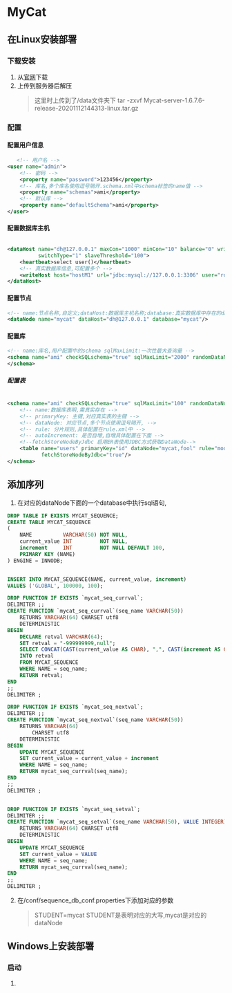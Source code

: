 # MyCat

## 在Linux安装部署

### 下载安装

1. 从[官网](http://www.mycat.org.cn)下载
2. 上传到服务器后解压
   > 这里时上传到了/data文件夹下
   > tar -zxvf Mycat-server-1.6.7.6-release-20201112144313-linux.tar.gz

### 配置

#### 配置用户信息

```xml
   <!-- 用户名 -->
<user name="admin">
    <!-- 密码 -->
    <property name="password">123456</property>
    <!-- 库名,多个库名使用逗号隔开.schema.xml中schema标签的name值 -->
    <property name="schemas">ami</property>
    <!-- 默认库 -->
    <property name="defaultSchema">ami</property>
</user>
```

#### 配置数据库主机

```xml

<dataHost name="dh@127.0.0.1" maxCon="1000" minCon="10" balance="0" writeType="0" dbType="mysql" dbDriver="jdbc"
          switchType="1" slaveThreshold="100">
    <heartbeat>select user()</heartbeat>
    <!-- 真实数据库信息,可配置多个 -->
    <writeHost host="hostM1" url="jdbc:mysql://127.0.0.1:3306" user="root" password="root"/>
</dataHost>
```

#### 配置节点

```xml
<!-- name:节点名称,自定义;dataHost:数据库主机名称;database:真实数据库中存在的database -->
<dataNode name="mycat" dataHost="dh@127.0.0.1" database="mycat"/>
```

#### 配置库

```xml
<!-- name:库名,用户配置中的schema sqlMaxLimit:一次性最大查询量 -->
<schema name="ami" checkSQLschema="true" sqlMaxLimit="2000" randomDataNode="mycat">
</schema>
```

##### 配置表

```xml

<schema name="ami" checkSQLschema="true" sqlMaxLimit="100" randomDataNode="mycat">
    <!-- name:数据库表明,需真实存在 -->
    <!-- primaryKey: 主键,对应真实表的主键 -->
    <!-- dataNode: 对应节点,多个节点使用逗号隔开, -->
    <!-- rule: 分片规则,具体配置在rule.xml中 -->
    <!-- autoIncrement: 是否自增,自增具体配置在下面 -->
    <!--fetchStoreNodeByJdbc 启用ER表使用JDBC方式获取DataNode-->
    <table name="users" primaryKey="id" dataNode="mycat,fool" rule="mod-long" autoIncrement="true"
           fetchStoreNodeByJdbc="true"/>
</schema>
```

## 添加序列

1. 在对应的dataNode下面的一个database中执行sql语句,

```sql
DROP TABLE IF EXISTS MYCAT_SEQUENCE;
CREATE TABLE MYCAT_SEQUENCE
(
    NAME          VARCHAR(50) NOT NULL,
    current_value INT         NOT NULL,
    increment     INT         NOT NULL DEFAULT 100,
    PRIMARY KEY (NAME)
) ENGINE = INNODB;


INSERT INTO MYCAT_SEQUENCE(NAME, current_value, increment)
VALUES ('GLOBAL', 100000, 100);

DROP FUNCTION IF EXISTS `mycat_seq_currval`;
DELIMITER ;;
CREATE FUNCTION `mycat_seq_currval`(seq_name VARCHAR(50))
    RETURNS VARCHAR(64) CHARSET utf8
    DETERMINISTIC
BEGIN
    DECLARE retval VARCHAR(64);
    SET retval = "-999999999,null";
    SELECT CONCAT(CAST(current_value AS CHAR), ",", CAST(increment AS CHAR))
    INTO retval
    FROM MYCAT_SEQUENCE
    WHERE NAME = seq_name;
    RETURN retval;
END
;;
DELIMITER ;

DROP FUNCTION IF EXISTS `mycat_seq_nextval`;
DELIMITER ;;
CREATE FUNCTION `mycat_seq_nextval`(seq_name VARCHAR(50))
    RETURNS VARCHAR(64)
        CHARSET utf8
    DETERMINISTIC
BEGIN
    UPDATE MYCAT_SEQUENCE
    SET current_value = current_value + increment
    WHERE NAME = seq_name;
    RETURN mycat_seq_currval(seq_name);
END
;;
DELIMITER ;


DROP FUNCTION IF EXISTS `mycat_seq_setval`;
DELIMITER ;;
CREATE FUNCTION `mycat_seq_setval`(seq_name VARCHAR(50), VALUE INTEGER)
    RETURNS VARCHAR(64) CHARSET utf8
    DETERMINISTIC
BEGIN
    UPDATE MYCAT_SEQUENCE
    SET current_value = VALUE
    WHERE NAME = seq_name;
    RETURN mycat_seq_currval(seq_name);
END
;;
DELIMITER ;
```

2. 在/conf/sequence_db_conf.properties下添加对应的参数
   > STUDENT=mycat
   > STUDENT是表明对应的大写,mycat是对应的dataNode

## Windows上安装部署

### 启动

1. 